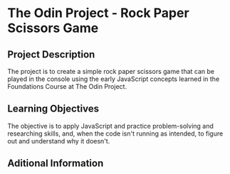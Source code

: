 # The Odin Project - Rock Paper Scissors Game

## Project Description

The project is to create a simple rock paper scissors game that can be played in the console using the early JavaScript concepts learned in the Foundations Course at The Odin Project.

## Learning Objectives

The objective is to apply JavaScript and practice problem-solving and researching skills, and, when the code isn't running as intended, to figure out and understand why it doesn't.

## Aditional Information